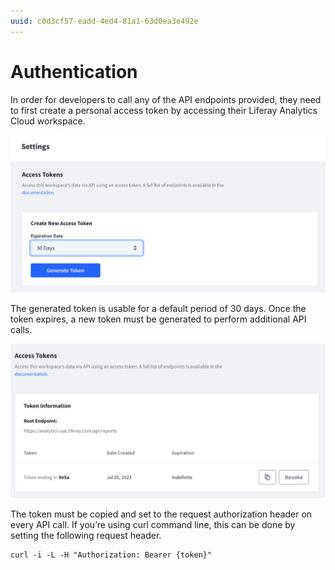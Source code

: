 ```yaml
---
uuid: c0d3cf57-eadd-4ed4-81a1-63d0ea3e492e
---
```

# Authentication

In order for developers to call any of the API endpoints provided, they need to first create a personal access token by accessing their Liferay Analytics Cloud workspace.

![](authentication/images/01.png)

The generated token is usable for a default period of 30 days. Once the token expires, a new token must be generated to perform additional API calls.

![](authentication/images/02.png)

The token must be copied and set to the request authorization header on every API call. If you’re using curl command line, this can be done by setting the following request header.

```
curl -i -L -H "Authorization: Bearer {token}"
```
